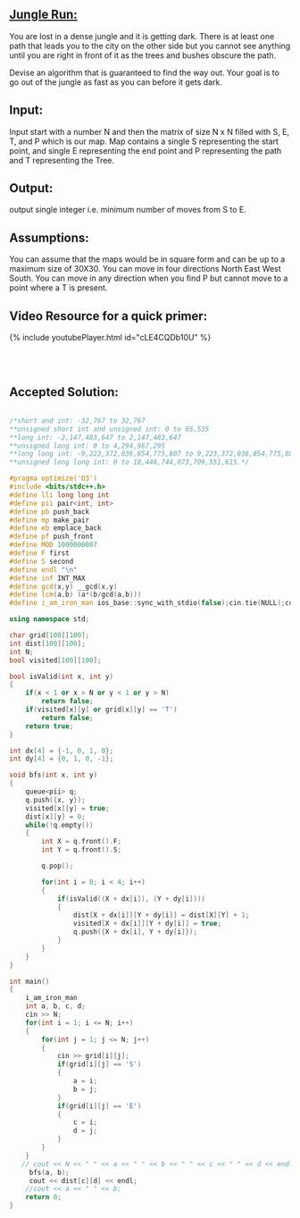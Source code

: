 ## [Jungle Run: ](https://www.hackerearth.com/practice/algorithms/graphs/depth-first-search/practice-problems/algorithm/jungle-run/)
You are lost in a dense jungle and it is getting dark. There is at least one path that leads you to the city on the other side but you cannot see anything until you are right in front of it as the trees and bushes obscure the path.

Devise an algorithm that is guaranteed to find the way out. Your goal is to go out of the jungle as fast as you can before it gets dark.

## Input:
Input start with a number N and then the matrix of size N x N filled with S, E, T, and P which is our map. Map contains a single S representing the start point, and single E representing the end point and P representing the path and T representing the Tree.

## Output:
output single integer i.e. minimum number of moves from S to E.

## Assumptions:
You can assume that the maps would be in square form and can be up to a maximum size of 30X30. You can move in four directions North East West South.
You can move in any direction when you find P but cannot move to a point where a T is present.

## Video Resource for a quick primer:

{% include youtubePlayer.html id="cLE4CQDb10U" %}


<br><br>

## Accepted Solution:

```cpp

/*short and int: -32,767 to 32,767
**unsigned short int and unsigned int: 0 to 65,535
**long int: -2,147,483,647 to 2,147,483,647
**unsigned long int: 0 to 4,294,967,295
**long long int: -9,223,372,036,854,775,807 to 9,223,372,036,854,775,807
**unsigned long long int: 0 to 18,446,744,073,709,551,615.*/

#pragma optimize('O3')
#include <bits/stdc++.h>
#define lli long long int
#define pii pair<int, int>
#define pb push_back
#define mp make_pair
#define eb emplace_back
#define pf push_front
#define MOD 1000000007
#define F first
#define S second
#define endl "\n"
#define inf INT_MAX
#define gcd(x,y) __gcd(x,y)
#define lcm(a,b) (a*(b/gcd(a,b)))
#define i_am_iron_man ios_base::sync_with_stdio(false);cin.tie(NULL);cout.tie(NULL);

using namespace std;

char grid[100][100];
int dist[100][100];
int N;
bool visited[100][100];

bool isValid(int x, int y)
{
    if(x < 1 or x > N or y < 1 or y > N)
        return false;
    if(visited[x][y] or grid[x][y] == 'T')
        return false;
    return true;
}

int dx[4] = {-1, 0, 1, 0};
int dy[4] = {0, 1, 0, -1};

void bfs(int x, int y)
{
    queue<pii> q;
    q.push({x, y});
    visited[x][y] = true;
    dist[x][y] = 0;
    while(!q.empty())
    {
        int X = q.front().F;
        int Y = q.front().S;

        q.pop();

        for(int i = 0; i < 4; i++)
        {
            if(isValid((X + dx[i]), (Y + dy[i])))
            {
                dist[X + dx[i]][Y + dy[i]] = dist[X][Y] + 1;
                visited[X + dx[i]][Y + dy[i]] = true;
                q.push({X + dx[i], Y + dy[i]});
            }
        }
    }
}

int main()
{
    i_am_iron_man
    int a, b, c, d;
    cin >> N;
    for(int i = 1; i <= N; i++)
    {
        for(int j = 1; j <= N; j++)
        {
            cin >> grid[i][j];
            if(grid[i][j] == 'S')
            {
                a = i;
                b = j;
            }
            if(grid[i][j] == 'E')
            {
                c = i;
                d = j;
            }
        }
    }
   // cout << N << " " << a << " " << b << " " << c << " " << d << endl;
     bfs(a, b);
     cout << dist[c][d] << endl;
    //cout << a << " " << b;
    return 0;
}
```